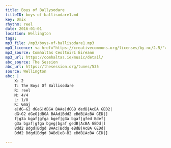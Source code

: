 ```yaml
---
title: Boys of Ballysodare
titleID: boys-of-ballisodare1.md
key: Dmix
rhythm: reel
date: 2016-01-01
location: Wellington
tags:
mp3_file: /mp3/boys-of-ballisodare1.mp3
mp3_licence: <a href="https://creativecommons.org/licenses/by-nc/2.5/">CC-BY-NC-2.5</a>
mp3_source: Comhaltas Ceoltóirí Éireann
mp3_url: https://comhaltas.ie/music/detail/
abc_source: The Session
abc_url: https://thesession.org/tunes/535
source: Wellington
abc: |
    X: 2
    T: The Boys Of Ballisodare
    R: reel
    M: 4/4
    L: 1/8
    K: Gmaj
    e|dG~G2 dGeG|dBGA BAAe|dGGB dedB|AcBA GED2|
    dG~G2 dGeG|dBGA BAAd|Bdd2 eBdB|AcBA GED|]
    f|g3a bgaf|gfga bgef|g3a bgaf|gfed Bdef|
    g3a bgaf|gfga bgeg|bgaf gedB|AcBA GEDd|]
    Bdd2 Bdgd|Bdgd BAAc|Bddg eBdB|AcBA GEDd|
    Bdd2 Bdgd|Bdgd BABd|eB~B2 eBdB|AcBA GED|]

---
```

